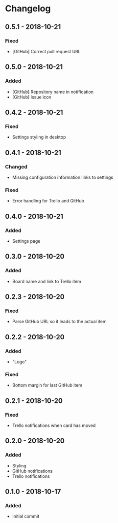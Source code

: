 # Changelog

## 0.5.1 - 2018-10-21

### Fixed

- [GitHub] Correct pull request URL

## 0.5.0 - 2018-10-21

### Added

- [GitHub] Repository name in notification
- [GitHub] Issue icon

## 0.4.2 - 2018-10-21

### Fixed

- Settings styling in desktop

## 0.4.1 - 2018-10-21

### Changed

- Missing configuration information links to settings

### Fixed

- Error handling for Trello and GitHub

## 0.4.0 - 2018-10-21

### Added

- Settings page

## 0.3.0 - 2018-10-20

### Added

- Board name and link to Trello item

## 0.2.3 - 2018-10-20

### Fixed

- Parse GitHub URL so it leads to the actual item

## 0.2.2 - 2018-10-20

### Added

- "Logo"

### Fixed

- Bottom margin for last GitHub item

## 0.2.1 - 2018-10-20

### Fixed

- Trello notifications when card has moved

## 0.2.0 - 2018-10-20

### Added

- Styling
- GitHub notifications
- Trello notifications

## 0.1.0 - 2018-10-17

### Added

- Initial commit

